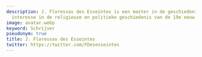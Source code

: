 ```yaml
---
description: J. Floressas des Esseintes is een master in de geschiedenis en heeeft
  interesse in de religieuze en politieke geschiedenis van de 19e eeuw.
image: avatar.webp
keyword: Schrijver
pseudonym: true
title: J. Floressas des Esseintes
twitter: https://twitter.com/FDesesseintes
---
```

